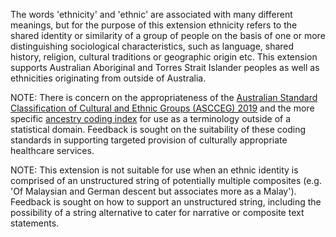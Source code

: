 The words 'ethnicity' and 'ethnic' are associated with many different meanings, but for the purpose of this extension ethnicity refers to the shared identity or similarity of a group of people on the basis of one or more distinguishing sociological characteristics, such as language, shared history, religion, cultural traditions or geographic origin etc. This extension supports Australian Aboriginal and Torres Strait Islander peoples as well as ethnicities originating from outside of Australia. 

NOTE: There is concern on the appropriateness of the [Australian Standard Classification of Cultural and Ethnic Groups (ASCCEG) 2019](https://www.abs.gov.au/statistics/classifications/australian-standard-classification-cultural-and-ethnic-groups-ascceg/2019) and the more specific [ancestry coding index](https://www.abs.gov.au/statistics/classifications/australian-standard-classification-cultural-and-ethnic-groups-ascceg/2019#index-for-coding-responses) for use as a terminology outside of a statistical domain. Feedback is sought on the suitability of these coding standards in supporting targeted provision of culturally appropriate healthcare services.

NOTE: This extension is not suitable for use when an ethnic identity is comprised of an unstructured string of potentially multiple composites (e.g. 'Of Malaysian and German descent but associates more as a Malay'). Feedback is sought on how to support an unstructured string, including the possibility of a string alternative to cater for narrative or composite text statements.
